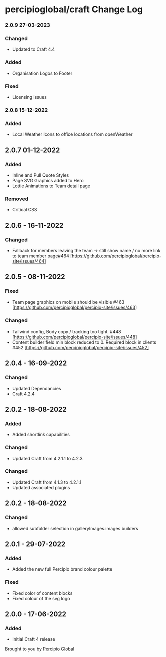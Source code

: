 # percipioglobal/craft Change Log

### 2.0.9 27-03-2023
### Changed
- Updated to Craft 4.4

### Added
- Organisation Logos to Footer

### Fixed
- Licensing issues

### 2.0.8 15-12-2022
### Added
- Local Weather Icons to office locations from openWeather

## 2.0.7 01-12-2022
### Added
- Inline and Pull Quote Styles
- Page SVG Graphics added to Hero
- Lottie Animations to Team detail page

### Removed 
- Critical CSS

## 2.0.6 - 16-11-2022
### Changed
- Fallback for members leaving the team → still show name / no more link to team member page#464 [https://github.com/percipioglobal/percipio-site/issues/464]

## 2.0.5 - 08-11-2022
### Fixed
- Team page graphics on mobile should be visible #463 [https://github.com/percipioglobal/percipio-site/issues/463]

### Changed
- Tailwind config, Body copy / tracking too tight. #448 [https://github.com/percipioglobal/percipio-site/issues/448]
- Content builder field min block reduced to 0. Required block in clients #452 [https://github.com/percipioglobal/percipio-site/issues/452]

## 2.0.4 - 16-09-2022
### Changed
- Updated Dependancies
- Craft 4.2.4

## 2.0.2 - 18-08-2022
### Added
- Added shortlink capabilities

### Changed
- Updated Craft from 4.2.1.1 to 4.2.3

### Changed
- Updated Craft from 4.1.3 to 4.2.1.1
- Updated associated plugins

## 2.0.2 - 18-08-2022
### Changed
- allowed subfolder selection in galleryImages.images builders


## 2.0.1 - 29-07-2022
### Added
- Added the new full Percipio brand colour palette

### Fixed
- Fixed color of content blocks
- Fixed colour of the svg logo

## 2.0.0 - 17-06-2022
### Added
- Initial Craft 4 release

Brought to you by [Percipio Global](https://percipio.london/)